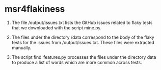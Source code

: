 # msr4flakiness

1. The file /output/issues.txt lists the GitHub issues related to flaky tests that we downloaded with the script mine.py. 

2. The files under the directory /data correspond to the body of the flaky tests for the issues from /output/issues.txt. These files were extracted manually.

3. The script find_features.py processes the files under the directory data to produce a list of words which are more common across tests.
